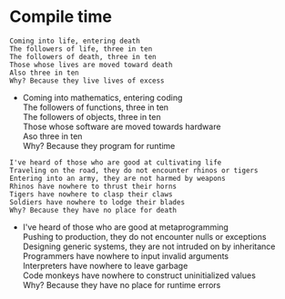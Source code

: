 Compile time
===
```
Coming into life, entering death
The followers of life, three in ten
The followers of death, three in ten
Those whose lives are moved toward death
Also three in ten
Why? Because they live lives of excess
```
- Coming into mathematics, entering coding  
The followers of functions, three in ten  
The followers of objects, three in ten  
Those whose software are moved towards hardware  
Aso three in ten  
Why? Because they program for runtime  
```
I've heard of those who are good at cultivating life
Traveling on the road, they do not encounter rhinos or tigers
Entering into an army, they are not harmed by weapons
Rhinos have nowhere to thrust their horns
Tigers have nowhere to clasp their claws
Soldiers have nowhere to lodge their blades
Why? Because they have no place for death
```
- I've heard of those who are good at metaprogramming  
Pushing to production, they do not encounter nulls or exceptions  
Designing generic systems, they are not intruded on by inheritance  
Programmers have nowhere to input invalid arguments  
Interpreters have nowhere to leave garbage  
Code monkeys have nowhere to construct uninitialized values    
Why? Because they have no place for runtime errors  
